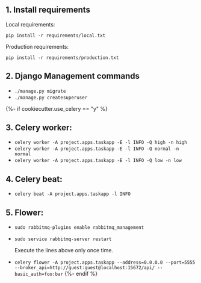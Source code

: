 ## 1. Install requirements

Local requirements:

    pip install -r requirements/local.txt

Production requirements:

    pip install -r requirements/production.txt

## 2. Django Management commands

* ``./manage.py migrate``
* ``./manage.py createsuperuser``

{%- if cookiecutter.use_celery == "y" %}
## 3. Celery worker:

* ``celery worker -A project.apps.taskapp -E -l INFO -Q high -n high``
* ``celery worker -A project.apps.taskapp -E -l INFO -Q normal -n normal``
* ``celery worker -A project.apps.taskapp -E -l INFO -Q low -n low``

## 4. Celery beat:

* ``celery beat -A project.apps.taskapp -l INFO``

## 5. Flower:

* ``sudo rabbitmq-plugins enable rabbitmq_management``
* ``sudo service rabbitmq-server restart``

    Execute the lines above only once time.
* ``celery flower -A project.apps.taskapp --address=0.0.0.0 --port=5555 --broker_api=http://guest:guest@localhost:15672/api/ --basic_auth=foo:bar``
{%- endif %}
